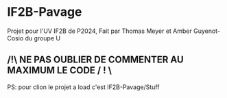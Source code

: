 # IF2B-Pavage
Projet pour l'UV IF2B de P2024, Fait par Thomas Meyer et Amber Guyenot-Cosio du groupe U


## /!\ NE PAS OUBLIER DE COMMENTER AU MAXIMUM LE CODE / ! \  
PS: pour clion le projet a load c'est IF2B-Pavage/Stuff
